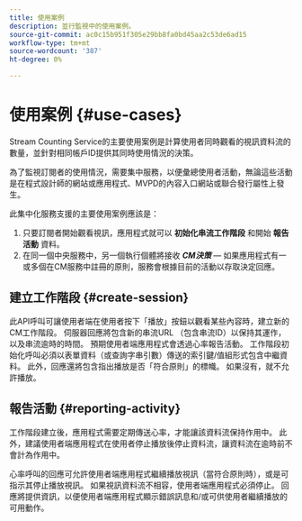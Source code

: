 ```yaml
---
title: 使用案例
description: 並行監視中的使用案例。
source-git-commit: ac0c15b951f305e29bb8fa0bd45aa2c53de6ad15
workflow-type: tm+mt
source-wordcount: '387'
ht-degree: 0%

---
```



# 使用案例 {#use-cases}

Stream Counting Service的主要使用案例是計算使用者同時觀看的視訊資料流的數量，並針對相同帳戶ID提供其同時使用情況的決策。

為了監視訂閱者的使用情況，需要集中服務，以便彙總使用者活動，無論這些活動是在程式設計師的網站或應用程式、MVPD的內容入口網站或聯合發行屬性上發生。

此集中化服務支援的主要使用案例應該是：

1. 只要訂閱者開始觀看視訊，應用程式就可以 **初始化串流工作階段** 和開始 **報告活動** 資料。
1. 在同一個中央服務中，另一個執行個體將接收 ***CM決策***  — 如果應用程式有一或多個在CM服務中註冊的原則，服務會根據目前的活動以存取決定回應。


## 建立工作階段 {#create-session}

此API呼叫可讓使用者端在使用者按下「播放」按鈕以觀看某些內容時，建立新的CM工作階段。 伺服器回應將包含新的串流URL （包含串流ID）以保持其運作，以及串流逾時的時間。 預期使用者端應用程式會透過心率報告活動。 工作階段初始化呼叫必須以表單資料（或查詢字串引數）傳送的索引鍵/值組形式包含中繼資料。 此外，回應還將包含指出播放是否「符合原則」的標幟。 如果沒有，就不允許播放。

## 報告活動 {#reporting-activity}

工作階段建立後，應用程式需要定期傳送心率，才能讓該資料流保持作用中。 此外，建議使用者端應用程式在使用者停止播放後停止資料流，讓資料流在逾時前不會計為作用中。

心率呼叫的回應可允許使用者端應用程式繼續播放視訊（當符合原則時），或是可指示其停止播放視訊。 如果視訊資料流不相容，使用者端應用程式必須停止。 回應將提供資訊，以便使用者端應用程式顯示錯誤訊息和/或可供使用者繼續播放的可用動作。
